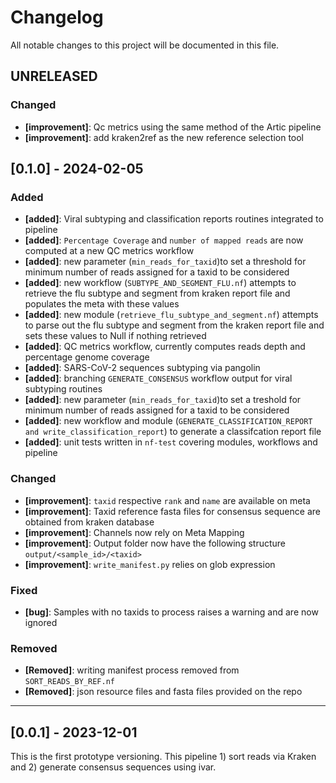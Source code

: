 # Changelog

All notable changes to this project will be documented in this file.

## UNRELEASED

### Changed

- **[improvement]**: Qc metrics using the same method of the Artic pipeline
- **[improvement]**: add kraken2ref as the new reference selection tool

## [0.1.0] - 2024-02-05

### Added

- **[added]**: Viral subtyping and classification reports routines integrated to pipeline
- **[added]**: `Percentage Coverage` and `number of mapped reads` are now computed at a new QC metrics workflow
- **[added]**: new parameter (`min_reads_for_taxid`)to set a threshold for minimum number of reads assigned for a taxid to be considered
- **[added]**: new workflow (`SUBTYPE_AND_SEGMENT_FLU.nf`) attempts to retrieve the flu subtype and segment from kraken report file and populates the meta with these values
- **[added]**: new module (`retrieve_flu_subtype_and_segment.nf`) attempts to parse out the flu subtype and segment from the kraken report file and sets these values to Null if nothing retrieved
- **[added]**: QC metrics workflow, currently computes reads depth and percentage genome coverage
- **[added]**: SARS-CoV-2 sequences subtyping via pangolin
- **[added]**: branching `GENERATE_CONSENSUS` workflow output for viral subtyping routines
- **[added]**: new parameter (`min_reads_for_taxid`)to set a treshold for minimum number of reads assigned for a taxid to be considered
- **[added]**: new workflow and module (`GENERATE_CLASSIFICATION_REPORT and write_classification_report`) to generate a classifcation report file
- **[added]**: unit tests written in `nf-test` covering modules, workflows and pipeline

### Changed

- **[improvement]**: `taxid` respective `rank` and `name` are available on meta
- **[improvement]**: Taxid reference fasta files for consensus sequence are obtained from kraken database
- **[improvement]**: Channels now rely on Meta Mapping
- **[improvement]**: Output folder now have the following structure `output/<sample_id>/<taxid>`
- **[improvement]**: `write_manifest.py` relies on glob expression

### Fixed

- **[bug]**: Samples with no taxids to process raises a warning and are now ignored

### Removed

- **[Removed]**: writing manifest process removed from `SORT_READS_BY_REF.nf` 
- **[Removed]**: json resource files and fasta files provided on the repo

---
## [0.0.1] - 2023-12-01

This is the first prototype versioning. This pipeline 1) sort reads via Kraken and 2) generate consensus sequences using ivar.
